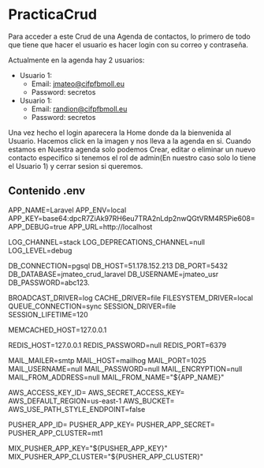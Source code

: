 # PracticaCrud

Para acceder a este Crud de una Agenda de contactos, lo primero de todo que tiene que hacer el usuario es hacer login con su correo y contraseña. 

Actualmente en la agenda hay 2 usuarios:
 - Usuario 1:
    - Email: jmateo@cifpfbmoll.eu
    - Password: secretos
 - Usuario 1:
    - Email: randion@cifpfbmoll.eu
    - Password: secretos

Una vez hecho el login aparecera la Home donde da la bienvenida al Usuario. Hacemos click en la imagen y nos lleva a la agenda en si.
Cuando estamos en Nuestra agenda solo podemos Crear, editar o eliminar un nuevo contacto especifico si tenemos el rol de admin(En nuestro caso solo lo tiene el Usuario 1) y cerrar sesion si queremos.






## Contenido .env

APP_NAME=Laravel
APP_ENV=local
APP_KEY=base64:dpcR7ZiAk97RH6eu7TRA2nLdp2nwQGtVRM4R5Pie608=
APP_DEBUG=true
APP_URL=http://localhost

LOG_CHANNEL=stack
LOG_DEPRECATIONS_CHANNEL=null
LOG_LEVEL=debug

DB_CONNECTION=pgsql
DB_HOST=51.178.152.213
DB_PORT=5432
DB_DATABASE=jmateo_crud_laravel
DB_USERNAME=jmateo_usr
DB_PASSWORD=abc123.

BROADCAST_DRIVER=log
CACHE_DRIVER=file
FILESYSTEM_DRIVER=local
QUEUE_CONNECTION=sync
SESSION_DRIVER=file
SESSION_LIFETIME=120

MEMCACHED_HOST=127.0.0.1

REDIS_HOST=127.0.0.1
REDIS_PASSWORD=null
REDIS_PORT=6379

MAIL_MAILER=smtp
MAIL_HOST=mailhog
MAIL_PORT=1025
MAIL_USERNAME=null
MAIL_PASSWORD=null
MAIL_ENCRYPTION=null
MAIL_FROM_ADDRESS=null
MAIL_FROM_NAME="${APP_NAME}"

AWS_ACCESS_KEY_ID=
AWS_SECRET_ACCESS_KEY=
AWS_DEFAULT_REGION=us-east-1
AWS_BUCKET=
AWS_USE_PATH_STYLE_ENDPOINT=false

PUSHER_APP_ID=
PUSHER_APP_KEY=
PUSHER_APP_SECRET=
PUSHER_APP_CLUSTER=mt1

MIX_PUSHER_APP_KEY="${PUSHER_APP_KEY}"
MIX_PUSHER_APP_CLUSTER="${PUSHER_APP_CLUSTER}"
